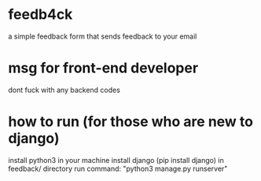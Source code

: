 # feedb4ck
a simple feedback form that sends feedback to your email

# msg for front-end developer
dont fuck with any backend codes

# how to run (for those who are new to django)
install python3 in your machine
install django (pip install django)
in feedback/ directory run command: "python3 manage.py runserver"
